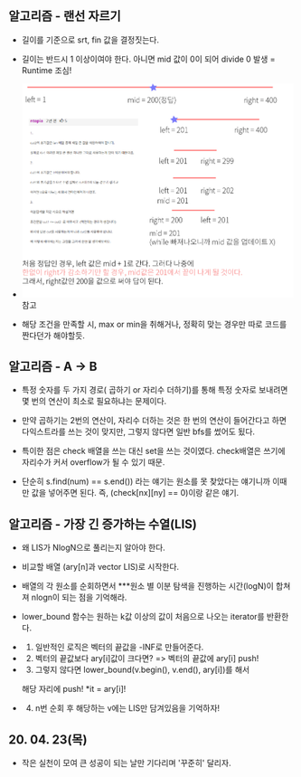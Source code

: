  ## 알고리즘 - 랜선 자르기

  - 길이를 기준으로 srt, fin 값을 결정짓는다.

  - 길이는 반드시 1 이상이여야 한다. 아니면 mid 값이 0이 되어 divide 0 발생 = Runtime 조심!

  - ![Alt text](./img/img_200423.jpg) 참고

  - 해당 조건을 만족할 시, max or min을 취해거나, 정확히 맞는 경우만 따로 코드를 짠다던가 해야할듯.

  
  ## 알고리즘 - A → B

   - 특정 숫자를 두 가지 경로( 곱하기 or 자리수 더하기)를 통해 특정 숫자로 보내려면 몇 번의 연산이 최소로 필요하냐는 문제이다.

   - 만약 곱하기는 2번의 연산이, 자리수 더하는 것은 한 번의 연산이 들어간다고 하면 다익스트라를 쓰는 것이 맞지만, 그렇지 않다면 일반 bfs를 썼어도 됬다.

   - 특이한 점은 check 배열을 쓰는 대신 set을 쓰는 것이였다. check배열은 쓰기에 자리수가 커서 overflow가 될 수 있기 때문.

   - 단순히 s.find(num) == s.end()) 라는 얘기는 원소를  못 찾았다는 얘기니까 이때만 값을 넣어주면 된다. 즉, (check[nx][ny] == 0)이랑 같은 얘기.


  ## 알고리즘 - 가장 긴 증가하는 수열(LIS)

   - 왜 LIS가 NlogN으로 풀리는지 알아야 한다.

   - 비교할 배열 (ary[n]과 vector<int> LIS)로 시작한다.

   - 배열의 각 원소를 순회하면서 ***원소 별 이분 탐색을 진행하는 시간(logN)이 합쳐져 nlogn이 되는 점을 기억해라.

   - lower_bound 함수는 원하는 k값 이상의 값이 처음으로 나오는 iterator를 반환한다.

   - 1. 일반적인 로직은 벡터의 끝값을 -INF로 만들어준다.

   - 2. 벡터의 끝값보다 ary[i]값이 크다면? => 벡터의 끝값에 ary[i] push!

   - 3. 그렇지 않다면 lower_bound(v.begin(), v.end(), ary[i])를 해서

       해당 자리에 push! *it = ary[i]!
    
   - 4. n번 순회 후 해당하는 v에는 LIS만 담겨있음을 기억하자!
   
  ## 20. 04. 23(목)

   - 작은 실천이 모여 큰 성공이 되는 날만 기다리며 '꾸준히' 달리자.

  